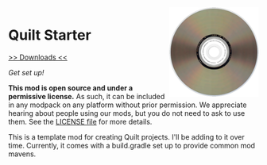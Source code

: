 <img src="icon.png" align="right" width="180px"/>

# Quilt Starter


[>> Downloads <<](https://github.com/CottonMC/FabricStarter/releases)

*Get set up!*

**This mod is open source and under a permissive license.** As such, it can be included in any modpack on any platform without prior permission. We appreciate hearing about people using our mods, but you do not need to ask to use them. See the [LICENSE file](LICENSE) for more details.

This is a template mod for creating Quilt projects. I'll be adding to it over time. Currently, it comes with a build.gradle set up to provide common mod mavens.
